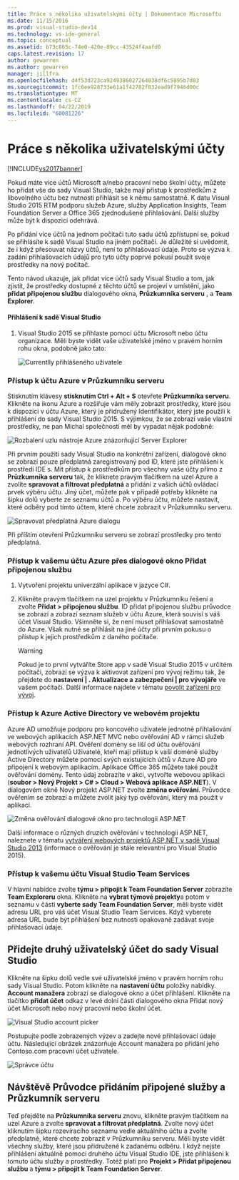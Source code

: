 ```yaml
---
title: Práce s několika uživatelskými účty | Dokumentace Microsoftu
ms.date: 11/15/2016
ms.prod: visual-studio-dev14
ms.technology: vs-ide-general
ms.topic: conceptual
ms.assetid: b73c865c-74e0-420e-89cc-43524f4aafd0
caps.latest.revision: 17
author: gewarren
ms.author: gewarren
manager: jillfra
ms.openlocfilehash: d4f53d723ca9249386027264038df6c5895b7d03
ms.sourcegitcommit: 1fc6ee928733e61a1f42782f832ead9f7946d00c
ms.translationtype: MT
ms.contentlocale: cs-CZ
ms.lasthandoff: 04/22/2019
ms.locfileid: "60081226"
---
```

# <a name="work-with-multiple-user-accounts"></a>Práce s několika uživatelskými účty
[!INCLUDE[vs2017banner](../includes/vs2017banner.md)]

Pokud máte více účtů Microsoft a/nebo pracovní nebo školní účty, můžete ho přidat vše do sady Visual Studio, takže mají přístup k prostředkům z libovolného účtu bez nutnosti přihlásit se k němu samostatně. K datu Visual Studio 2015 RTM podporu služeb Azure, služby Application Insights, Team Foundation Server a Office 365 zjednodušené přihlašování. Další služby může být k dispozici odehrává.  
  
 Po přidání více účtů na jednom počítači tuto sadu účtů zpřístupní se, pokud se přihlásíte k sadě Visual Studio na jiném počítači. Je důležité si uvědomit, že i když přesouvat názvy účtů, není to přihlašovací údaje. Proto se výzva k zadání přihlašovacích údajů pro tyto účty poprvé pokusí použít svoje prostředky na nový počítač.  
  
 Tento návod ukazuje, jak přidat více účtů sady Visual Studio a tom, jak zjistit, že prostředky dostupné z těchto účtů se projeví v umístění, jako **přidat připojenou službu** dialogového okna, **Průzkumníka serveru** , a **Team Explorer**.  
  
#### <a name="sign-in-to-visual-studio"></a>Přihlášení k sadě Visual Studio  
  
1. Visual Studio 2015 se přihlaste pomocí účtu Microsoft nebo účtu organizace. Měli byste vidět vaše uživatelské jméno v pravém horním rohu okna, podobně jako tato:  
  
     ![Currentlly přihlášeného uživatele](../ide/media/vs2015-username.png "VS2015_UserName")  
  
### <a name="access-your-azure-account-in-server-explorer"></a>Přístup k účtu Azure v Průzkumníku serveru  
 Stisknutím klávesy **stisknutím Ctrl + Alt + S** otevřete **Průzkumníka serveru**. Klikněte na ikonu Azure a rozšiřuje vám měly zobrazit prostředky, které jsou k dispozici v účtu Azure, který je přidružený Identifikátor, který jste použili k přihlášení do sady Visual Studio 2015. S výjimkou, že se zobrazí vaše vlastní prostředky, ne pan Michal společnosti měl by vypadat nějak podobně:  
  
 ![Rozbalení uzlu nástroje Azure znázorňující Server Explorer](../ide/media/vs2015-serverexplorer.png "VS2015_ServerExplorer")  
  
 Při prvním použití sady Visual Studio na konkrétní zařízení, dialogové okno se zobrazí pouze předplatná zaregistrovaný pod ID, které jste přihlášení k prostředí IDE s. Mít přístup k prostředkům pro všechny vaše účty přímo z **Průzkumníka serveru** tak, že kliknete pravým tlačítkem na uzel Azure a zvolíte **spravovat a filtrovat předplatná** a přidání z vašich účtů ovládací prvek výběru účtu. Jiný účet, můžete pak v případě potřeby klikněte na šipku dolů vyberte ze seznamu účtů a. Po výběru účtu, můžete nastavit, které odběry pod tímto účtem, které chcete zobrazit v Průzkumníku serveru.  
  
 ![Spravovat předplatná Azure dialogu](../ide/media/vs2015-manage-subs.png "vs2015_manage_subs")  
  
 Při příštím otevření Průzkumníku serveru se zobrazí prostředky pro tento předplatná.  
  
### <a name="access-your-azure-account-via-add-connected-service-dialog"></a>Přístup k vašemu účtu Azure přes dialogové okno Přidat připojenou službu  
  
1. Vytvoření projektu univerzální aplikace v jazyce C#.  
  
2. Klikněte pravým tlačítkem na uzel projektu v Průzkumníku řešení a zvolte **Přidat > připojenou službu**. ID přidat připojenou službu průvodce se zobrazí a zobrazí seznam služeb v účtu Azure, která souvisí s váš účet Visual Studio. Všimněte si, že není muset přihlašovat samostatně do Azure. Však nutné se přihlásit na jiné účty při prvním pokusu o přístup k jejich prostředkům z daného počítače.  
  
    > [!WARNING]
    >  Pokud je to první vytváříte Store app v sadě Visual Studio 2015 v určitém počítači, zobrazí se výzva k aktivovat zařízení pro vývoj režimu tak, že přejdete do **nastavení &#124; . Aktualizace a zabezpečení &#124; pro vývojáře** ve vašem počítači. Další informace najdete v tématu [povolit zařízení pro vývoj](https://msdn.microsoft.com/library/windows/apps/dn706236.aspx).  
  
### <a name="access_azure"></a> Přístup k Azure Active Directory ve webovém projektu  
 Azure AD umožňuje podporu pro koncového uživatele jednotné přihlašování ve webových aplikacích ASP.NET MVC nebo ověřování AD v rámci služeb webových rozhraní API. Ověření domény se liší od účtu ověřování jednotlivých uživatelů Uživatelé, kteří mají přístup k vaší doméně služby Active Directory můžete pomocí svých existujících účtů v Azure AD pro připojení k webovým aplikacím. Aplikace Office 365 můžete také použít ověřování domény. Tento údaj zobrazíte v akci, vytvořte webovou aplikaci (**soubor > Nový Projekt > C# > Cloud > Webová aplikace ASP.NET**). V dialogovém okně Nový projekt ASP.NET zvolte **změna ověřování**. Průvodce ověřením se zobrazí a můžete zvolit jaký typ ověřování, který má použít v aplikaci.  
  
 ![Změna ověřování dialogové okno pro technologii ASP.NET](../ide/media/vs2015-change-authentication.png "VS2015_change_authentication")  
  
 Další informace o různých druzích ověřování v technologii ASP.NET, naleznete v tématu [vytváření webových projektů ASP.NET v sadě Visual Studio 2013](http://www.asp.net/visual-studio/overview/2013/creating-web-projects-in-visual-studio#orgauth) (informace o ověřování je stále relevantní pro Visual Studio 2015).  
  
### <a name="access-your-visual-studio-team-services-account"></a>Přístup k vašemu účtu Visual Studio Team Services  
 V hlavní nabídce zvolte **týmu > připojit k Team Foundation Server** zobrazíte **Team Exploreru** okna. Klikněte na **vybrat týmové projekty**a potom v seznamu v části **vyberte sady Team Foundation Server**, měli byste vidět adresu URL pro váš účet Visual Studio Team Services. Když vyberete adresa URL bude být přihlášení bez nutnosti opakovaně zadávat svoje přihlašovací údaje.  
  
## <a name="add-a-second-user-account-to-visual-studio"></a>Přidejte druhý uživatelský účet do sady Visual Studio  
 Klikněte na šipku dolů vedle své uživatelské jméno v pravém horním rohu sady Visual Studio. Potom klikněte na **nastavení účtu** položky nabídky. **Account manažera** zobrazí se dialogové okno a účet přihlášení. Klikněte na tlačítko **přidat účet** odkaz v levé dolní části dialogového okna Přidat nový účet Microsoft nebo nový pracovní nebo školní účet.  
  
 ![Visual Studio account picker](../ide/media/vs2015-acct-picker.png "VS2015_acct_picker")  
  
 Postupujte podle zobrazených výzev a zadejte nové přihlašovací údaje účtu. Následující obrázek znázorňuje Account manažera po přidání jeho Contoso.com pracovní účet uživatele.  
  
 ![Správce účtu](../ide/media/vs2015-accountmanager.gif "VS2015_AccountManager")  
  
## <a name="revisit-the-add-connected-services-wizard-and-server-explorer"></a>Návštěvě Průvodce přidáním připojené služby a Průzkumník serveru  
 Teď přejděte na **Průzkumníka serveru** znovu, klikněte pravým tlačítkem na uzel Azure a zvolte **spravovat a filtrovat předplatná**. Zvolte nový účet kliknutím šipku rozevíracího seznamu vedle aktuálního účtu a zvolte předplatné, které chcete zobrazit v Průzkumníku serveru. Měli byste vidět všechny služby, které jsou přidružené k zadanému odběru. I když nejste přihlášení aktuálně pomocí druhého účtu Visual Studio IDE, jste přihlášeni k tomuto účtu služby a prostředky. Totéž platí pro **Projekt > Přidat připojenou službu** a **týmu > připojit k Team Foundation Server**.
